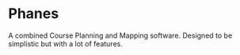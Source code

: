# Phanes
A combined Course Planning and Mapping software. Designed to be simplistic but with a lot of features.
